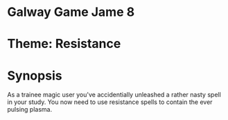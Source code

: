 # Galway Game Jame 8

# Theme: Resistance

# Synopsis

As a trainee magic user you've accidentially unleashed a rather nasty spell in your study. You now need to use resistance spells to contain the ever pulsing plasma. 

